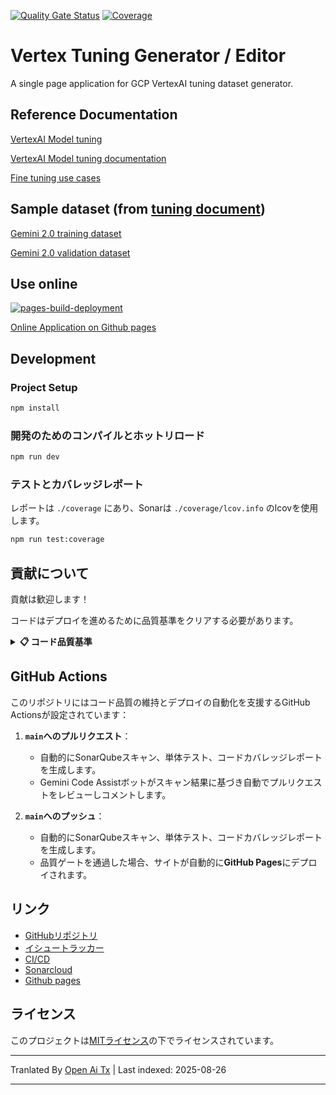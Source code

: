 [![Quality Gate Status](https://sonarcloud.io/api/project_badges/measure?project=luyiourwong_VertexTuningGenerator&metric=alert_status)](https://sonarcloud.io/summary/new_code?id=luyiourwong_VertexTuningGenerator)
[![Coverage](https://sonarcloud.io/api/project_badges/measure?project=luyiourwong_VertexTuningGenerator&metric=coverage)](https://sonarcloud.io/summary/new_code?id=luyiourwong_VertexTuningGenerator)

# Vertex Tuning Generator / Editor

A single page application for GCP VertexAI tuning dataset generator.

## Reference Documentation

[VertexAI Model tuning](https://console.cloud.google.com/vertex-ai/studio/tuning)

[VertexAI Model tuning documentation](https://cloud.google.com/vertex-ai/generative-ai/docs/models/tune-models)

[Fine tuning use cases](https://cloud.google.com/transform/top-five-gen-ai-tuning-use-cases-gemini-hundreds-of-orgs)

## Sample dataset (from [tuning document](https://cloud.google.com/vertex-ai/generative-ai/docs/models/tune_gemini/text_tune#sample-datasets))

[Gemini 2.0 training dataset](https://storage.googleapis.com/cloud-samples-data/ai-platform/generative_ai/gemini-2_0/text/sft_train_data.jsonl)

[Gemini 2.0 validation dataset](https://storage.googleapis.com/cloud-samples-data/ai-platform/generative_ai/gemini-2_0/text/sft_validation_data.jsonl)

## Use online

[![pages-build-deployment](https://github.com/luyiourwong/VertexTuningGenerator/actions/workflows/pages/pages-build-deployment/badge.svg?branch=gh-pages)](https://github.com/luyiourwong/VertexTuningGenerator/actions/workflows/pages/pages-build-deployment)

[Online Application on Github pages](https://luyiourwong.github.io/VertexTuningGenerator/)

## Development

### Project Setup

```sh
npm install
```

### 開発のためのコンパイルとホットリロード

```sh
npm run dev
```

### テストとカバレッジレポート
レポートは `./coverage` にあり、Sonarは `./coverage/lcov.info` のlcovを使用します。
```sh
npm run test:coverage
```
## 貢献について

貢献は歓迎します！

コードはデプロイを進めるために品質基準をクリアする必要があります。

<details>
<summary><strong>📋 コード品質基準</strong></summary>

すべてのプルリクエストはマージ前にSonarQubeの以下の品質ゲートを通過する必要があります：

- 信頼性評価：A
- セキュリティ評価：A
- 保守性評価：A
- 最低カバレッジ要件：80%
- 許容される重複コードの最大割合：3%

> 注：分析結果はPRチェックおよび[SonarCloud](https://sonarcloud.io/project/pull_requests_list?id=luyiourwong_VertexTuningGenerator)で確認できます
</details>

## GitHub Actions

このリポジトリにはコード品質の維持とデプロイの自動化を支援するGitHub Actionsが設定されています：

1. **`main`へのプルリクエスト**：
    - 自動的にSonarQubeスキャン、単体テスト、コードカバレッジレポートを生成します。
    - Gemini Code Assistボットがスキャン結果に基づき自動でプルリクエストをレビューしコメントします。

2. **`main`へのプッシュ**：
    - 自動的にSonarQubeスキャン、単体テスト、コードカバレッジレポートを生成します。
    - 品質ゲートを通過した場合、サイトが自動的に**GitHub Pages**にデプロイされます。

## リンク

- [GitHubリポジトリ](https://github.com/luyiourwong/VertexTuningGenerator)
- [イシュートラッカー](https://github.com/luyiourwong/VertexTuningGenerator/issues)
- [CI/CD](https://github.com/luyiourwong/VertexTuningGenerator/actions)
- [Sonarcloud](https://sonarcloud.io/project/overview?id=luyiourwong_VertexTuningGenerator)
- [Github pages](https://luyiourwong.github.io/VertexTuningGenerator/)


## ライセンス

このプロジェクトは[MITライセンス](LICENSE)の下でライセンスされています。


---

Tranlated By [Open Ai Tx](https://github.com/OpenAiTx/OpenAiTx) | Last indexed: 2025-08-26

---